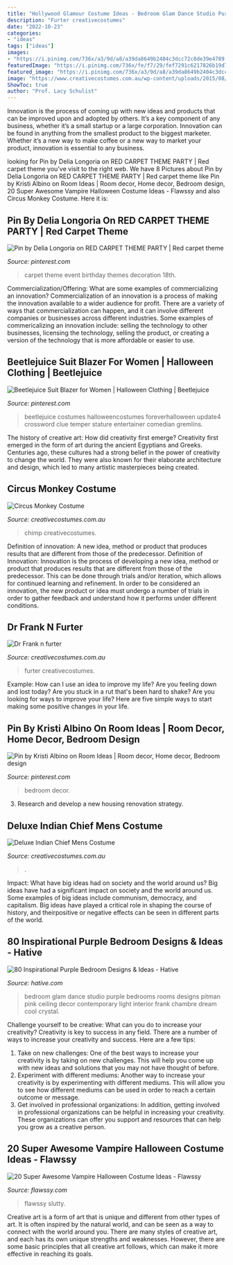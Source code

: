 ```yaml
---
title: "Hollywood Glamour Costume Ideas - Bedroom Glam Dance Studio Purple Bedrooms Rooms Designs Pitman Pink Ceiling Decor Contemporary Light Interior Frank Chambre Dream Cool Crystal"
description: "Furter creativecostumes"
date: "2022-10-23"
categories:
- "ideas"
tags: ["ideas"]
images:
- "https://i.pinimg.com/736x/a3/9d/a8/a39da8649b2404c3dcc72c8de39e4789.jpg"
featuredImage: "https://i.pinimg.com/736x/fe/f7/29/fef7291c6217826b19d7a70444d6abda.jpg"
featured_image: "https://i.pinimg.com/736x/a3/9d/a8/a39da8649b2404c3dcc72c8de39e4789.jpg"
image: "https://www.creativecostumes.com.au/wp-content/uploads/2015/08/BCP_8490-768x1024.jpg"
ShowToc: true
author: "Prof. Lacy Schulist"
---
```



Innovation is the process of coming up with new ideas and products that can be improved upon and adopted by others. It’s a key component of any business, whether it’s a small startup or a large corporation. Innovation can be found in anything from the smallest product to the biggest marketer. Whether it’s a new way to make coffee or a new way to market your product, innovation is essential to any business.

	

		
looking for Pin by Delia Longoria on RED CARPET THEME PARTY | Red carpet theme you've visit to the right web. We have 8 Pictures about Pin by Delia Longoria on RED CARPET THEME PARTY | Red carpet theme like Pin by Kristi Albino on Room Ideas | Room decor, Home decor, Bedroom design, 20 Super Awesome Vampire Halloween Costume Ideas - Flawssy and also Circus Monkey Costume. Here it is:
		
    
## Pin By Delia Longoria On RED CARPET THEME PARTY | Red Carpet Theme

<img loading=lazy src="https://i.pinimg.com/736x/a3/9d/a8/a39da8649b2404c3dcc72c8de39e4789.jpg" onerror="this.onerror=null;this.src='https://tse1.mm.bing.net/th?id=OIP.224xkmXRYfSCqDzlrbwf0gHaJ4&amp;pid=15.1';" alt="Pin by Delia Longoria on RED CARPET THEME PARTY | Red carpet theme">

_Source: pinterest.com_

>carpet theme event birthday themes decoration 18th. 

	

Commercialization/Offering: What are some examples of commercializing an innovation?
Commercialization of an innovation is a process of making the innovation available to a wider audience for profit. There are a variety of ways that commercialization can happen, and it can involve different companies or businesses across different industries. Some examples of commericalizing an innovation include: selling the technology to other businesses, licensing the technology, selling the product, or creating a version of the technology that is more affordable or easier to use.

    
## Beetlejuice Suit Blazer For Women | Halloween Clothing | Beetlejuice

<img loading=lazy src="https://i.pinimg.com/736x/3a/a6/37/3aa637cdef9806a4e3eb125d3ae36eac.jpg" onerror="this.onerror=null;this.src='https://tse1.mm.bing.net/th?id=OIP.qyez_3M-k0PsSuqzWZdJhQHaKk&amp;pid=15.1';" alt="Beetlejuice Suit Blazer for Women | Halloween Clothing | Beetlejuice">

_Source: pinterest.com_

>beetlejuice costumes halloweencostumes foreverhalloween update4 crossword clue temper stature entertainer comedian gremlins. 

	

The history of creative art: How did creativity first emerge?
Creativity first emerged in the form of art during the ancient Egyptians and Greeks. Centuries ago, these cultures had a strong belief in the power of creativity to change the world. They were also known for their elaborate architecture and design, which led to many artistic masterpieces being created.

    
## Circus Monkey Costume

<img loading=lazy src="https://www.creativecostumes.com.au/wp-content/uploads/2018/07/CC_April_18_173-768x1024.jpg" onerror="this.onerror=null;this.src='https://tse4.mm.bing.net/th?id=OIP.o7amGGAtKITXZI58VIvwmwHaJ4&amp;pid=15.1';" alt="Circus Monkey Costume">

_Source: creativecostumes.com.au_

>chimp creativecostumes. 

	

Definition of innovation: A new idea, method or product that produces results that are different from those of the predecessor.
Definition of Innovation: 
Innovation is the process of developing a new idea, method or product that produces results that are different from those of the predecessor. This can be done through trials and/or iteration, which allows for continued learning and refinement. In order to be considered an innovation, the new product or idea must undergo a number of trials in order to gather feedback and understand how it performs under different conditions.

    
## Dr Frank N Furter

<img loading=lazy src="https://www.creativecostumes.com.au/wp-content/uploads/2012/09/Frank-n-Furter-1-697x1024.jpg" onerror="this.onerror=null;this.src='https://tse2.mm.bing.net/th?id=OIP.bo-8DSv1nXIiZnXIu6GDtgHaK4&amp;pid=15.1';" alt="Dr Frank n furter">

_Source: creativecostumes.com.au_

>furter creativecostumes. 

	

Example: How can I use an idea to improve my life?
Are you feeling down and lost today? Are you stuck in a rut that's been hard to shake? Are you looking for ways to improve your life? Here are five simple ways to start making some positive changes in your life.

    
## Pin By Kristi Albino On Room Ideas | Room Decor, Home Decor, Bedroom Design

<img loading=lazy src="https://i.pinimg.com/736x/fe/f7/29/fef7291c6217826b19d7a70444d6abda.jpg" onerror="this.onerror=null;this.src='https://tse3.mm.bing.net/th?id=OIP.b12iNMaZkB1wwMLQhXOT3QHaHN&amp;pid=15.1';" alt="Pin by Kristi Albino on Room Ideas | Room decor, Home decor, Bedroom design">

_Source: pinterest.com_

>bedroom decor. 

	

3. Research and develop a new housing renovation strategy.

    
## Deluxe Indian Chief Mens Costume

<img loading=lazy src="https://www.creativecostumes.com.au/wp-content/uploads/2015/08/BCP_8490-768x1024.jpg" onerror="this.onerror=null;this.src='https://tse1.mm.bing.net/th?id=OIP.pLQVujb4BLlPLXRI432xDgHaJ4&amp;pid=15.1';" alt="Deluxe Indian Chief Mens Costume">

_Source: creativecostumes.com.au_

>. 

	

Impact: What have big ideas had on society and the world around us?
Big ideas have had a significant impact on society and the world around us. Some examples of big ideas include communism, democracy, and capitalism. Big ideas have played a critical role in shaping the course of history, and theirpositive or negative effects can be seen in different parts of the world.

    
## 80 Inspirational Purple Bedroom Designs &amp; Ideas - Hative

<img loading=lazy src="https://hative.com/wp-content/uploads/2015/05/purple-bedroom-ideas/69-purple-bedroom-ideas.jpg" onerror="this.onerror=null;this.src='https://tse1.mm.bing.net/th?id=OIP.adwYe1NRtaA6DKqNzZTI3QHaFB&amp;pid=15.1';" alt="80 Inspirational Purple Bedroom Designs &amp; Ideas - Hative">

_Source: hative.com_

>bedroom glam dance studio purple bedrooms rooms designs pitman pink ceiling decor contemporary light interior frank chambre dream cool crystal. 

	

Challenge yourself to be creative: What can you do to increase your creativity?
Creativity is key to success in any field. There are a number of ways to increase your creativity and success. Here are a few tips: 
1. Take on new challenges: One of the best ways to increase your creativity is by taking on new challenges. This will help you come up with new ideas and solutions that you may not have thought of before. 
2. Experiment with different mediums: Another way to increase your creativity is by experimenting with different mediums. This will allow you to see how different mediums can be used in order to reach a certain outcome or message. 
3. Get involved in professional organizations: In addition, getting involved in professional organizations can be helpful in increasing your creativity. These organizations can offer you support and resources that can help you grow as a creative person.

    
## 20 Super Awesome Vampire Halloween Costume Ideas - Flawssy

<img loading=lazy src="https://www.flawssy.com/wp-content/uploads/2016/05/slutty-halloween-costumes-women-Halloween-party-costume.jpg" onerror="this.onerror=null;this.src='https://tse3.mm.bing.net/th?id=OIP.xt0W1v7TZeQzMel9RNX0ZQHaLH&amp;pid=15.1';" alt="20 Super Awesome Vampire Halloween Costume Ideas - Flawssy">

_Source: flawssy.com_

>flawssy slutty. 

	

Creative art is a form of art that is unique and different from other types of art. It is often inspired by the natural world, and can be seen as a way to connect with the world around you. There are many styles of creative art, and each has its own unique strengths and weaknesses. However, there are some basic principles that all creative art follows, which can make it more effective in reaching its goals.

